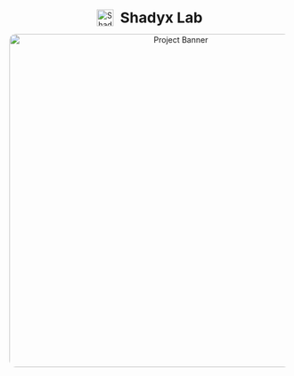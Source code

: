 <p align="center">
  <img src="./favicon.ico" alt="Shadyx Logo" width="30" style="vertical-align: middle;"/>
  <span style="font-size: 26px; font-weight: 700; vertical-align: middle; margin-left: 8px;">
    Shadyx Lab
  </span>
</p>

<p align="center">
  <img src="./readmeimg.jpg" alt="Project Banner" width="600" style="border-radius: 12px;"/>
</p>
